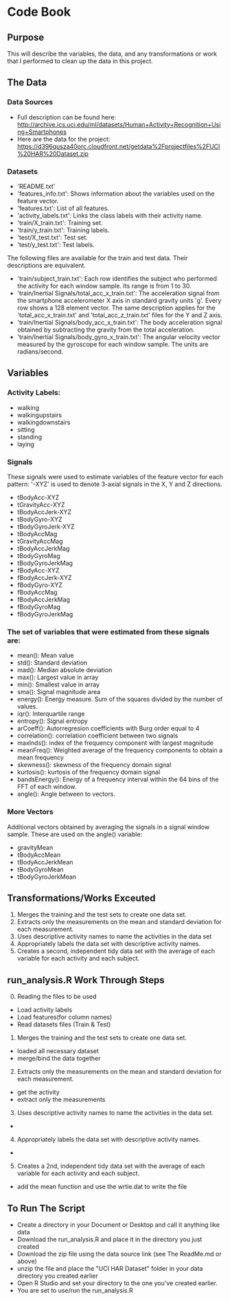# Code Book

## Purpose
This will describe the variables, the data, and any transformations or work that I performed to clean up the data in this project.

## The Data
### Data Sources
* Full description can be found here:
http://archive.ics.uci.edu/ml/datasets/Human+Activity+Recognition+Using+Smartphones 
* Here are the data for the project: 
https://d396qusza40orc.cloudfront.net/getdata%2Fprojectfiles%2FUCI%20HAR%20Dataset.zip

### Datasets
- 'README.txt'
- 'features_info.txt': Shows information about the variables used on the feature vector.
- 'features.txt': List of all features.
- 'activity_labels.txt': Links the class labels with their activity name.
- 'train/X_train.txt': Training set.
- 'train/y_train.txt': Training labels.
- 'test/X_test.txt': Test set.
- 'test/y_test.txt': Test labels.

The following files are available for the train and test data. Their descriptions are equivalent. 

- 'train/subject_train.txt': Each row identifies the subject who performed the activity for each window sample. Its range is from 1 to 30. 
- 'train/Inertial Signals/total_acc_x_train.txt': The acceleration signal from the smartphone accelerometer X axis in standard gravity units 'g'. Every row shows a 128 element vector. The same description applies for the 'total_acc_x_train.txt' and 'total_acc_z_train.txt' files for the Y and Z axis. 
- 'train/Inertial Signals/body_acc_x_train.txt': The body acceleration signal obtained by subtracting the gravity from the total acceleration. 
- 'train/Inertial Signals/body_gyro_x_train.txt': The angular velocity vector measured by the gyroscope for each window sample. The units are radians/second. 

## Variables
### Activity Labels:
* walking
* walkingupstairs
* walkingdownstairs
* sitting
* standing
* laying

### Signals
These signals were used to estimate variables of the feature vector for each pattern: '-XYZ' is used to denote 3-axial signals in the X, Y and Z directions.
* tBodyAcc-XYZ
* tGravityAcc-XYZ
* tBodyAccJerk-XYZ
* tBodyGyro-XYZ
* tBodyGyroJerk-XYZ
* tBodyAccMag
* tGravityAccMag
* tBodyAccJerkMag
* tBodyGyroMag
* tBodyGyroJerkMag
* fBodyAcc-XYZ
* fBodyAccJerk-XYZ
* fBodyGyro-XYZ
* fBodyAccMag
* fBodyAccJerkMag
* fBodyGyroMag
* fBodyGyroJerkMag

### The set of variables that were estimated from these signals are: 
* mean(): Mean value
* std(): Standard deviation
* mad(): Median absolute deviation 
* max(): Largest value in array
* min(): Smallest value in array
* sma(): Signal magnitude area
* energy(): Energy measure. Sum of the squares divided by the number of values. 
* iqr(): Interquartile range 
* entropy(): Signal entropy
* arCoeff(): Autorregresion coefficients with Burg order equal to 4
* correlation(): correlation coefficient between two signals
* maxInds(): index of the frequency component with largest magnitude
* meanFreq(): Weighted average of the frequency components to obtain a mean frequency
* skewness(): skewness of the frequency domain signal 
* kurtosis(): kurtosis of the frequency domain signal 
* bandsEnergy(): Energy of a frequency interval within the 64 bins of the FFT of each window.
* angle(): Angle between to vectors.

### More Vectors
Additional vectors obtained by averaging the signals in a signal window sample. These are used on the angle() variable:
* gravityMean
* tBodyAccMean
* tBodyAccJerkMean
* tBodyGyroMean
* tBodyGyroJerkMean

## Transformations/Works Exceuted
1. Merges the training and the test sets to create one data set.
2. Extracts only the measurements on the mean and standard deviation for each measurement.
3. Uses descriptive activity names to name the activities in the data set
4. Appropriately labels the data set with descriptive activity names.
5. Creates a second, independent tidy data set with the average of each variable for each activity and each subject.

## run_analysis.R Work Through Steps
0. Reading the files to be used
  * Load activity labels
  * Load features(for column names)
  * Read datasets files (Train & Test)
1. Merges the training and the test sets to create one data set.
  * loaded all necessary dataset
  * merge/bind the data together
2. Extracts only the measurements on the mean and standard deviation for each measurement.
  * get the activity
  * extract only the measurements
3. Uses descriptive activity names to name the activities in the data set.
  * 
4. Appropriately labels the data set with descriptive activity names.
  * 
5. Creates a 2nd, independent tidy data set with the average of each variable for each activity and each subject.
  * add the mean function and use the wrtie.dat to write the file
  
## To Run The Script
 * Create a directory in your Document or Desktop and call it anything like data
 * Download the run_analysis.R and place it in the directory you just created
 * Download the zip file using the data source link (see The ReadMe.md or above)
 * unzip the file and place the "UCI HAR Dataset" folder in your data directory you created earlier
 * Open R Studio and set your directory to the one you've created earlier.
 * You are set to use/run the run_analysis.R
